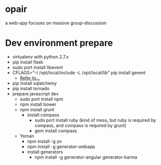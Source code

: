 opair
=====

a web-app focuses on massive group-discussion

Dev environment prepare
=====
- virtualenv with python 2.7.x
- pip install flask
- sudo port install libevent
- CFLAGS="-I /opt/local/include -L /opt/local/lib" pip install gevent
  - [Refer to...](http://stackoverflow.com/questions/7630388/how-can-i-install-the-python-library-gevent-on-mac-os-x-lion)
- pip install sqlalchemy
- pip install tornado
- prepare javascript dev
  - sudo port install npm
  - npm install bower
  - npm install grunt
    - install compass
      - sudo port install ruby (kind of mess, but ruby is required by compass, and compass is required by grunt)
      - gem install compass
  - Yeman
    - npm install -g yo
    - npm install -g generator-webapp
    - install generators
      - npm install -g generator-angular generator-karma
